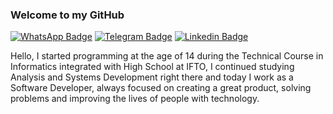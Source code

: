 ### Welcome to my GitHub

[![WhatsApp Badge](https://img.shields.io/badge/-Text%20me!-25D366?style=flat-square&logo=WhatsApp&logoColor=white&link=https://bit.ly/394FzuO)](https://bit.ly/394FzuO)
[![Telegram Badge](https://img.shields.io/badge/-Text%20me!-2CA5E0?style=flat-square&logo=Telegram&logoColor=white&link=https://bit.ly/39g5nEJ)](https://bit.ly/39g5nEJ)
[![Linkedin Badge](https://img.shields.io/badge/-Guibson%20Arcebispo-0077B5?style=flat-square&logo=Linkedin&logoColor=white&link=https://bit.ly/2CjqjhS)](https://bit.ly/2CjqjhS)

Hello, I started programming at the age of 14 during the Technical Course in Informatics integrated with High School at IFTO, I continued studying Analysis and Systems Development right there and today I work as a Software Developer, always focused on creating a great product, solving problems and improving the lives of people with technology.

